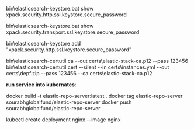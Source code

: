 
bin\elasticsearch-keystore.bat show xpack.security.http.ssl.keystore.secure_password

bin\elasticsearch-keystore.bat show xpack.security.transport.ssl.keystore.secure_password


bin\elasticsearch-keystore add "xpack.security.http.ssl.keystore.secure_password" 


bin\elasticsearch-certutil ca --out certs\elastic-stack-ca.p12 --pass 123456
bin\elasticsearch-certutil cert --silent --in certs\instances.yml --out certs\depf.zip --pass 123456 --ca certs\elastic-stack-ca.p12


<b>run service into kubernates</b>:

docker build -t elastic-repo-server:latest .
docker tag elastic-repo-server sourabhglobalfund/elastic-repo-server
docker push sourabhglobalfund/elastic-repo-server

kubectl create deployment nginx --image nginx
